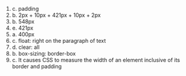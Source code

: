 1. c. padding
2. b. 2px + 10px + 421px + 10px + 2px
3. b. 548px
4. e. 421px
5. a. 400px
6. c. float: right on the paragraph of text
7. d. clear: all
8. b. box-sizing: border-box
9. c. It causes CSS to measure the width of an element inclusive of its border and padding 